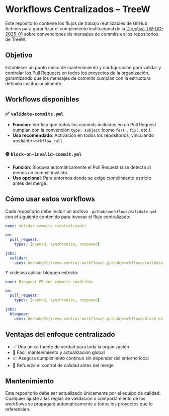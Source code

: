 # Workflows Centralizados – TreeW

Este repositorio contiene los flujos de trabajo reutilizables de GitHub Actions para garantizar el cumplimiento institucional de la [Directiva TW-DO-2025-01](https://github.com/...) sobre convenciones de mensajes de commits en los repositorios de TreeW.

## Objetivo

Establecer un punto único de mantenimiento y configuración para validar y controlar los Pull Requests en todos los proyectos de la organización, garantizando que los mensajes de commits cumplan con la estructura definida institucionalmente.

## Workflows disponibles

### ✅ `validate-commits.yml`
- **Función**: Verifica que todos los commits incluidos en un Pull Request cumplan con la convención `type: subject` (como `feat:`, `fix:`, etc.).
- **Uso recomendado**: Activación en todos los repositorios, vinculando mediante `workflow_call`.

### ⛔ `block-on-invalid-commit.yml`
- **Función**: Bloquea automáticamente el Pull Request si se detecta al menos un commit inválido.
- **Uso opcional**: Para entornos donde se exige cumplimiento estricto antes del merge.

## Cómo usar estos workflows

Cada repositorio debe incluir un archivo `.github/workflows/validate.yml` con el siguiente contenido para invocar el flujo centralizado:

```yaml
name: Validar commits (centralizado)

on:
  pull_request:
    types: [opened, synchronize, reopened]

jobs:
  validar:
    uses: bernahg91/treew-central-workflows/.github/workflows/validate-commits.yml@main
```

Y si desea aplicar bloqueo estricto:

```yaml
name: Bloquear PR con commits inválidos

on:
  pull_request:
    types: [opened, synchronize, reopened]

jobs:
  bloquear:
    uses: bernahg91/treew-central-workflows/.github/workflows/block-on-invalid-commit.yml@main
```

## Ventajas del enfoque centralizado

- ✅ Una única fuente de verdad para toda la organización
- 🔄 Fácil mantenimiento y actualización global
- 📈 Asegura cumplimiento continuo sin depender del entorno local
- 🔐 Refuerza el control de calidad antes del merge

## Mantenimiento

Este repositorio debe ser actualizado únicamente por el equipo de calidad. Cualquier ajuste a las reglas de validación o comportamiento de los workflows se propagará automáticamente a todos los proyectos que lo referencien.
